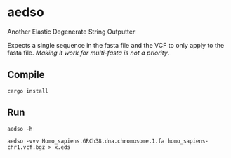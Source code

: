 # aedso

Another Elastic Degenerate String Outputter

Expects a single sequence in the fasta file and the VCF to only apply to the fasta file.
*Making it work for multi-fasta is not a priority*.

## Compile
```
cargo install
```

## Run
```
aedso -h
```

```
aedso -vvv Homo_sapiens.GRCh38.dna.chromosome.1.fa homo_sapiens-chr1.vcf.bgz > x.eds
```
